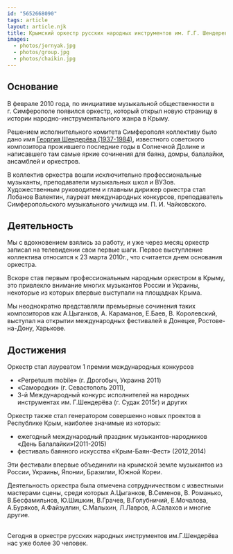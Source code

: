 ```yaml
---
id: "5652668090"
tags: article
layout: article.njk
title: Крымский оркестр русских народных инструментов им. Г.Г. Шендерева
images:
  - photos/jornyak.jpg
  - photos/group.jpg
  - photos/chaikin.jpg
---
```

## Основание

В феврале 2010 года, по инициативе музыкальной общественности в г. Симферополе появился оркестр, который открыл новую страницу в истории народно-инструментального жанра в Крыму.

Решением исполнительного комитета Симферополя коллективу было дано имя [](/_site/content/history/inhonor)[Георгия Шендерёва (1937-1984)](/_site/content/history/inhonor/), известного советского композитора прожившего последние годы в Солнечной Долине и написавшего там самые яркие сочинения для баяна, домры, балалайки, ансамблей и оркестров.

В коллектив оркестра вошли исключительно профессиональные музыканты, преподаватели музыкальных школ и ВУЗов. Художественным руководитем и главным дирижер оркестра стал Лобанов Валентин, лауреат международных конкурсов, преподаватель Симферопольского музыкального училища им. П. И. Чайковского.

## Деятельность

Мы с вдохновением взялись за работу, и уже через месяц оркестр записал на телевидении свои первые шаги. Первое выступление коллектива относится к 23 марта 2010г., что считается днем основания оркестра.

Вскоре став первым профессиональным народным оркестром в Крыму, это привлекло внимание многих музыкантов России и Украины, некоторые из которых впервые выступали на площадках Крыма.

Мы неоднократно представляли премьерные сочинения таких композиторов как А.Цыганков, А. Караманов, Е.Баев, В. Королевский, выступал на открытии международных фестивалей в Донецке, Ростове-на-Дону, Харькове.

## Достижения

Оркестр стал лауреатом 1 премии международных конкурсов

* «Perpetuum mobile» (г. Дрогобыч, Украина 2011)
* «Самородки» (г. Севастополь 2011),
* 3-й Международный конкурс исполнителей на народных инструментах им. Г.Шендерёва (г. Судак 2015г) и других

Оркестр также стал генератором совершенно новых проектов в Республике Крым, наиболее значимые из которых:

* ежегодный международный праздник музыкантов-народников «День Балалайки»(2011-2015)
* фестиваль баянного искусства «Крым-Баян-Фест» (2012,2014)

Эти фестивали впервые объединили на крымской земле музыкантов из России, Украины, Японии, Бразилии, Южной Кореи.

Деятельность оркестра была отмечена сотрудничеством с известными мастерами сцены, среди которых А.Цыганков, В.Семенов, В. Романько, В.Бесфамильнов, Ю.Шишкин, В.Грачев, В.Голубничий, Е.Мочалова, А.Буряков, А.Файзуллин, С.Малыхин, Л.Лавров, А.Салахов и многие другие.

\
Сегодня в оркестре русских народных инструментов им.Г.Шендерёва нас уже более 30 человек.